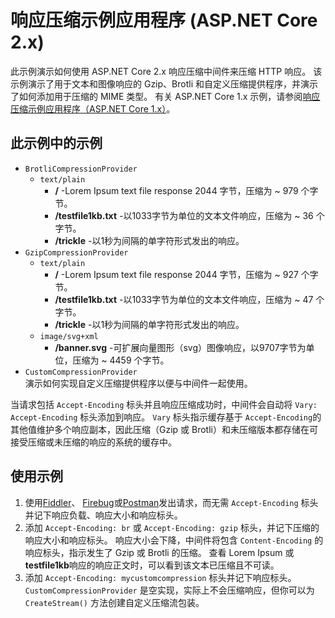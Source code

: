 # <a name="response-compression-sample-application-aspnet-core-2x"></a>响应压缩示例应用程序 (ASP.NET Core 2.x)

此示例演示如何使用 ASP.NET Core 2.x 响应压缩中间件来压缩 HTTP 响应。 该示例演示了用于文本和图像响应的 Gzip、Brotli 和自定义压缩提供程序，并演示了如何添加用于压缩的 MIME 类型。 有关 ASP.NET Core 1.x 示例，请参阅[响应压缩示例应用程序（ASP.NET Core 1.x）](https://github.com/dotnet/AspNetCore.Docs/tree/master/aspnetcore/performance/response-compression/samples/1.x)。

## <a name="examples-in-this-sample"></a>此示例中的示例

* `BrotliCompressionProvider`
  * `text/plain`
    * **/** -Lorem Ipsum text file response 2044 字节，压缩为 ~ 979 个字节。
    * **/testfile1kb.txt** -以1033字节为单位的文本文件响应，压缩为 ~ 36 个字节。
    * **/trickle** -以1秒为间隔的单字符形式发出的响应。
* `GzipCompressionProvider`
  * `text/plain`
    * **/** -Lorem Ipsum text file response 2044 字节，压缩为 ~ 927 个字节。
    * **/testfile1kb.txt** -以1033字节为单位的文本文件响应，压缩为 ~ 47 个字节。
    * **/trickle** -以1秒为间隔的单字符形式发出的响应。
  * `image/svg+xml`
    * **/banner.svg** -可扩展向量图形（svg）图像响应，以9707字节为单位，压缩为 ~ 4459 个字节。
* `CustomCompressionProvider`<br>演示如何实现自定义压缩提供程序以便与中间件一起使用。

当请求包括 `Accept-Encoding` 标头并且响应压缩成功时，中间件会自动将 `Vary: Accept-Encoding` 标头添加到响应。 `Vary` 标头指示缓存基于 `Accept-Encoding`的其他值维护多个响应副本，因此压缩（Gzip 或 Brotli）和未压缩版本都存储在可接受压缩或未压缩的响应的系统的缓存中。

## <a name="use-the-sample"></a>使用示例

1. 使用[Fiddler](https://www.telerik.com/fiddler)、 [Firebug](https://getfirebug.com/)或[Postman](https://www.getpostman.com/)发出请求，而无需 `Accept-Encoding` 标头并记下响应负载、响应大小和响应标头。
1. 添加 `Accept-Encoding: br` 或 `Accept-Encoding: gzip` 标头，并记下压缩的响应大小和响应标头。 响应大小会下降，中间件将包含 `Content-Encoding` 的响应标头，指示发生了 Gzip 或 Brotli 的压缩。 查看 Lorem Ipsum 或**testfile1kb**响应的响应正文时，可以看到该文本已压缩且不可读。
1. 添加 `Accept-Encoding: mycustomcompression` 标头并记下响应标头。 `CustomCompressionProvider` 是空实现，实际上不会压缩响应，但你可以为 `CreateStream()` 方法创建自定义压缩流包装。
